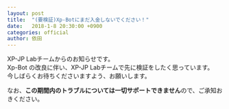 ```yaml
---
layout: post
title:  "(要検証)Xp-Botにまだ入金しないでください！"
date:   2018-1-8 20:30:00 +0900
categories: official
author: 依田
---  
```

XP-JP Labチームからのお知らせです。  
Xp-Bot の改良に伴い、XP-JP Labチームで先に検証をしたく思っています。  
今しばらくお待ちくださいますよう、お願いします。  

なお、**この期間内のトラブルについては一切サポートできません**ので、ご承知おきください。  
